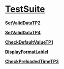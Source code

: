 [TestSuite](../blob/master/WebDriver/TestSuite.cs "source code")
============
**[SetValidDataTP2](../blob/master/WebDriver/SetValidDataTP2.cs "source code")**

**[SetValidDataTP4](../blob/master/WebDriver/SetValidDataTP2.cs "source code")**

**[CheckDefaultValueTP1](../blob/master/WebDriver/CheckDefaultValueTP1.cs "source code")**

**[DisplayFormatLablel](../blob/master/WebDriver/DisplayFormatLabel.cs "source code")**

**[CheckPreloadedTimeTP3](../blob/master/WebDriver/CheckPreloadedTimeTP3.cs "source code")**
